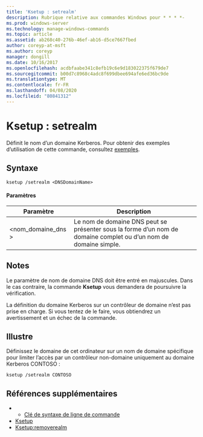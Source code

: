 ```yaml
---
title: 'Ksetup : setrealm'
description: Rubrique relative aux commandes Windows pour * * * *-
ms.prod: windows-server
ms.technology: manage-windows-commands
ms.topic: article
ms.assetid: ab268c40-276b-46ef-ab16-d5ce7667fbed
author: coreyp-at-msft
ms.author: coreyp
manager: dongill
ms.date: 10/16/2017
ms.openlocfilehash: acdbfaabe341c8efb19c6e9d183022375f679de7
ms.sourcegitcommit: b00d7c8968c4adc8f699dbee694afe6ed36bc9de
ms.translationtype: MT
ms.contentlocale: fr-FR
ms.lasthandoff: 04/08/2020
ms.locfileid: "80841312"
---
```

# <a name="ksetupsetrealm"></a>Ksetup : setrealm



Définit le nom d’un domaine Kerberos. Pour obtenir des exemples d’utilisation de cette commande, consultez [exemples](#BKMK_Examples).

## <a name="syntax"></a>Syntaxe

```
ksetup /setrealm <DNSDomainName>
```

#### <a name="parameters"></a>Paramètres

|Paramètre|Description|
|---------|-----------|
|\<nom_domaine_dns >|Le nom de domaine DNS peut se présenter sous la forme d’un nom de domaine complet ou d’un nom de domaine simple.|

## <a name="remarks"></a>Notes

Le paramètre de nom de domaine DNS doit être entré en majuscules. Dans le cas contraire, la commande **Ksetup** vous demandera de poursuivre la vérification.

La définition du domaine Kerberos sur un contrôleur de domaine n’est pas prise en charge. Si vous tentez de le faire, vous obtiendrez un avertissement et un échec de la commande.

## <a name="examples"></a><a name=BKMK_Examples></a>Illustre

Définissez le domaine de cet ordinateur sur un nom de domaine spécifique pour limiter l’accès par un contrôleur non-domaine uniquement au domaine Kerberos CONTOSO :
```
ksetup /setrealm CONTOSO
```

## <a name="additional-references"></a>Références supplémentaires

-   - [Clé de syntaxe de ligne de commande](command-line-syntax-key.md)
-   [Ksetup](ksetup.md)
-   [Ksetup:removerealm](ksetup-removerealm.md)
